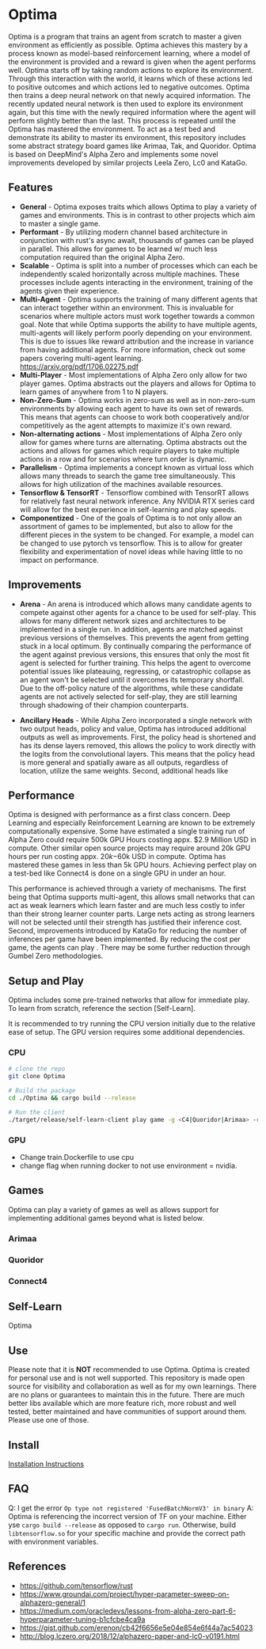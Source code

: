 # Optima

Optima is a program that trains an agent from scratch to master a given environment as efficiently as possible. Optima achieves this mastery by a process known as model-based reinforcement learning, where a model of the environment is provided and a reward is given when the agent performs well. Optima starts off by taking random actions to explore its environment. Through this interaction with the world, it learns which of these actions led to positive outcomes and which actions led to negative outcomes. Optima then trains a deep neural network on that newly acquired information. The recently updated neural network is then used to explore its environment again, but this time with the newly required information where the agent will perform slightly better than the last. This process is repeated until the Optima has mastered the environment. To act as a test bed and demonstrate its ability to master its environment, this repository includes some abstract strategy board games like Arimaa, Tak, and Quoridor. Optima is based on DeepMind's Alpha Zero and implements some novel improvements developed by similar projects Leela Zero, Lc0 and KataGo.

## Features

* **General** - Optima exposes traits which allows Optima to play a variety of games and environments. This is in contrast to other projects which aim to master a single game.
* **Performant** - By utilizing modern channel based architecture in conjunction with rust's async await, thousands of games can be played in parallel. This allows for games to be learned w/ much less computation required than the original Alpha Zero.
* **Scalable** - Optima is split into a number of processes which can each be independently scaled horizontally across multiple machines. These processes include agents interacting in the environment, training of the agents given their experience.
* **Multi-Agent** - Optima supports the training of many different agents that can interact together within an environment. This is invaluable for scenarios where multiple actors must work together towards a common goal. Note that while Optima supports the ability to have multiple agents, multi-agents will likely perform poorly depending on your environment. This is due to issues like reward attribution and the increase in variance from having additional agents. For more information, check out some papers covering multi-agent learning. https://arxiv.org/pdf/1706.02275.pdf
* **Multi-Player** - Most implementations of Alpha Zero only allow for two player games. Optima abstracts out the players and allows for Optima to learn games of anywhere from 1 to N players.
* **Non-Zero-Sum** - Optima works in zero-sum as well as in non-zero-sum environments by allowing each agent to have its own set of rewards. This means that agents can choose to work both cooperatively and/or competitively as the agent attempts to maximize it's own reward.
* **Non-alternating actions** - Most implementations of Alpha Zero only allow for games where turns are alternating. Optima abstracts out the actions and allows for games which require players to take multiple actions in a row and for scenarios where turn order is dynamic.
* **Parallelism** - Optima implements a concept known as virtual loss which allows many threads to search the game tree simultaneously. This allows for high utilization of the machines available resources.
* **Tensorflow & TensorRT** - Tensorflow combined with TensorRT allows for relatively fast neural network inference. Any NVIDIA RTX series card will allow for the best experience in self-learning and play speeds.
* **Componentized** - One of the goals of Optima is to not only allow an assortment of games to be implemented, but also to allow for the different pieces in the system to be changed. For example, a model can be changed to use pytorch vs tensorflow. This is to allow for greater flexibility and experimentation of novel ideas while having little to no impact on performance.

## Improvements

* **Arena** - An arena is introduced which allows many candidate agents to compete against other agents for a chance to be used for self-play. This allows for many different network sizes and architectures to be implemented in a single run. In addition, agents are matched against previous versions of themselves. This prevents the agent from getting stuck in a local optimum. By continually comparing the performance of the agent against previous versions, this ensures that only the most fit agent is selected for further training. This helps the agent to overcome potential issues like plateauing, regressing, or catastrophic collapse as an agent won't be selected until it overcomes its temporary shortfall. Due to the off-policy nature of the algorithms, while these candidate agents are not actively selected for self-play, they are still learning through shadowing of their champion counterparts.

* **Ancillary Heads** - While Alpha Zero incorporated a single network with two output heads, policy and value, Optima has introduced additional outputs as well as improvements. First, the policy head is shortened and has its dense layers removed, this allows the policy to work directly with the logits from the convolutional layers. This means that the policy head is more general and spatially aware as all outputs, regardless of location, utilize the same weights. Second, additional heads like 

## Performance

Optima is designed with performance as a first class concern. Deep Learning and especially Reinforcement Learning are known to be extremely computationally expensive. Some have estimated a single training run of Alpha Zero could require 500k GPU Hours costing appx. $2.9 Million USD in compute. Other similar open source projects may require around 20k GPU hours per run costing appx. $20k-$60k USD in compute. Optima has mastered these games in less than 5k GPU hours. Achieving perfect play on a test-bed like Connect4 is done on a single GPU in under an hour.

This performance is achieved through a variety of mechanisms. The first being that Optima supports multi-agent, this allows small networks that can act as weak learners which learn faster and are much less costly to infer than their strong learner counter parts. Large nets acting as strong learners will not be selected until their strength has justified their inference cost. Second, improvements introduced by KataGo for reducing the number of inferences per game have been implemented. By reducing the cost per game, the agents can play . There may be some further reduction through Gumbel Zero methodologies.

## Setup and Play

Optima includes some pre-trained networks that allow for immediate play. To learn from scratch, reference the section [Self-Learn].

It is recommended to try running the CPU version initially due to the relative ease of setup. The GPU version requires some additional dependencies.

### CPU

```bash
# clone the repo
git clone Optima

# Build the package
cd ./Optima && cargo build --release

# Run the client
./target/release/self-learn-client play game -g <C4|Quoridor|Arimaa> -r run-1
```

### GPU

* Change train.Dockerfile to use cpu
* change flag when running docker to not use environment = nvidia.

## Games

Optima can play a variety of games as well as allows support for implementing additional games beyond what is listed below.

### Arimaa

### Quoridor

### Connect4

## Self-Learn

Optima

## Use

Please note that it is **NOT** recommended to use Optima. Optima is created for personal use and is not well supported. This repository is made open source for visibility and collaboration as well as for my own learnings. There are no plans or guarantees to maintain this in the future. There are much better libs available which are more feature rich, more robust and well tested, better maintained and have communities of support around them. Please use one of those.

## Install

[Installation Instructions](./INSTALL.md)

## FAQ

Q: I get the error `Op type not registered 'FusedBatchNormV3' in binary`
A: Optima is referencing the incorrect version of TF on your machine. Either yse `cargo build --release` as opposed to `cargo run`. Otherwise, build `libtensorflow.so` for your specific machine and provide the correct path with environment variables.

## References

* https://github.com/tensorflow/rust
* https://www.groundai.com/project/hyper-parameter-sweep-on-alphazero-general/1
* https://medium.com/oracledevs/lessons-from-alpha-zero-part-6-hyperparameter-tuning-b1cfcbe4ca9a
* https://gist.github.com/erenon/cb42f6656e5e04e854e6f44a7ac54023
* http://blog.lczero.org/2018/12/alphazero-paper-and-lc0-v0191.html
